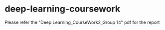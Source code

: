 # deep-learning-coursework
Please refer the "Deep Learning_CourseWork2_Group 14" pdf for the report
